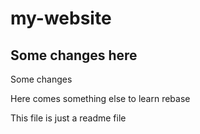 # my-website

## Some changes here

Some changes

Here comes something else to learn rebase

This file is just a readme file
